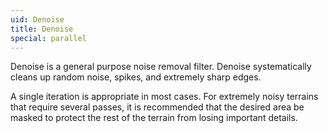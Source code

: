 ```yaml
---
uid: Denoise
title: Denoise
special: parallel
---
```


Denoise is a general purpose noise removal filter. Denoise systematically cleans up random noise, spikes, and extremely sharp edges.

A single iteration is appropriate in most cases. For extremely noisy terrains that require several passes, it is recommended that the desired area be masked to protect the rest of the terrain from losing important details.
